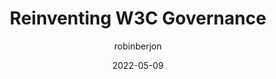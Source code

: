 ---
author: robinberjon
date: 2022-05-09
permalink: false
tags:
  - standards
  - meta
target_url: https://berjon.com/w3c-governance/
title: Reinventing W3C Governance
---